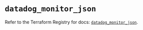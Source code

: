 # `datadog_monitor_json`

Refer to the Terraform Registry for docs: [`datadog_monitor_json`](https://registry.terraform.io/providers/datadog/datadog/3.50.0/docs/resources/monitor_json).
